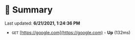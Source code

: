 # 📖 Summary
Last updated: **6/21/2021, 1:24:36 PM**

- `GET` [https://google.com](https://google.com) - **Up** (132ms)
